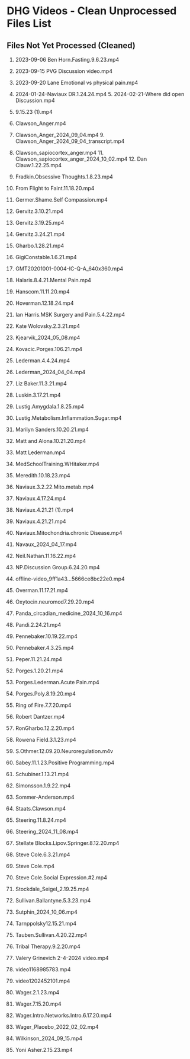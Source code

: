 # DHG Videos - Clean Unprocessed Files List

## Files Not Yet Processed (Cleaned)

1. 2023-09-06 Ben Horn.Fasting.9.6.23.mp4
2. 2023-09-15 PVG Discussion video.mp4
3. 2023-09-20 Lane Emotional vs physical pain.mp4
4. 2024-01-24-Naviaux DR.1.24.24.mp4
    5. 2024-02-21-Where did open Discussion.mp4
6. 9.15.23 (1).mp4
7. Clawson_Anger.mp4
8. Clawson_Anger_2024_09_04.mp4
    9. Clawson_Anger_2024_09_04_transcript.mp4
10. Clawson_sapiocortex_anger.mp4
    11. Clawson_sapiocortex_anger_2024_10_02.mp4
    12. Dan Clauw.1.22.25.mp4
13. Fradkin.Obsessive Thoughts.1.8.23.mp4
14. From Flight to Faint.11.18.20.mp4
15. Germer.Shame.Self Compassion.mp4

16. Gervitz.3.10.21.mp4
17. Gervitz.3.19.25.mp4
18. Gervitz.3.24.21.mp4
19. Gharbo.1.28.21.mp4
20. GigiConstable.1.6.21.mp4
21. GMT20201001-0004-IC-Q-A_640x360.mp4
22. Halaris.8.4.21.Mental Pain.mp4
23. Hanscom.11.11.20.mp4
24. Hoverman.12.18.24.mp4
25. Ian Harris.MSK Surgery and Pain.5.4.22.mp4
26. Kate Wolovsky.2.3.21.mp4
27. Kjearvik_2024_05_08.mp4
28. Kovacic.Porges.106.21.mp4
29. Lederman.4.4.24.mp4
30. Lederman_2024_04_04.mp4
31. Liz Baker.11.3.21.mp4
32. Luskin.3.17.21.mp4
33. Lustig.Amygdala.1.8.25.mp4
34. Lustig.Metabolism.Inflammation.Sugar.mp4
35. Marilyn Sanders.10.20.21.mp4
36. Matt and Alona.10.21.20.mp4
37. Matt Lederman.mp4
38. MedSchoolTraining.WHitaker.mp4
39. Meredith.10.18.23.mp4
40. Naviaux.3.2.22.Mito.metab.mp4
41. Naviaux.4.17.24.mp4
42. Naviaux.4.21.21 (1).mp4
43. Naviaux.4.21.21.mp4
44. Naviaux.Mitochondria.chronic Disease.mp4
45. Navaux_2024_04_17.mp4
46. Neil.Nathan.11.16.22.mp4
47. NP.Discussion Group.6.24.20.mp4
48. offline-video_9ff1a43...5666ce8bc22e0.mp4
49. Overman.11.17.21.mp4
50. Oxytocin.neuromod7.29.20.mp4
51. Panda_circadian_medicine_2024_10_16.mp4
52. Pandi.2.24.21.mp4
53. Pennebaker.10.19.22.mp4
54. Pennebaker.4.3.25.mp4
55. Peper.11.21.24.mp4
56. Porges.1.20.21.mp4
57. Porges.Lederman.Acute Pain.mp4
58. Porges.Poly.8.19.20.mp4
59. Ring of Fire.7.7.20.mp4
60. Robert Dantzer.mp4
61. RonGharbo.12.2.20.mp4
62. Rowena Field.3.1.23.mp4
63. S.Othmer.12.09.20.Neuroregulation.m4v
64. Sabey.11.1.23.Positive Programming.mp4
65. Schubiner.1.13.21.mp4
66. Simonsson.1.9.22.mp4
67. Sommer-Anderson.mp4
68. Staats.Clawson.mp4
69. Steering.11.8.24.mp4
70. Steering_2024_11_08.mp4
71. Stellate Blocks.Lipov.Springer.8.12.20.mp4
72. Steve Cole.6.3.21.mp4
73. Steve Cole.mp4
74. Steve Cole.Social Expression.#2.mp4
75. Stockdale_Seigel_2.19.25.mp4
76. Sullivan.Ballantyne.5.3.23.mp4
77. Sutphin_2024_10_06.mp4
78. Tarnppolsky12.15.21.mp4
79. Tauben.Sullivan.4.20.22.mp4
80. Tribal Therapy.9.2.20.mp4
81. Valery Grinevich 2-4-2024 video.mp4
82. video1168985783.mp4
83. video1202452101.mp4
84. Wager.2.1.23.mp4
85. Wager.7.15.20.mp4
86. Wager.Intro.Networks.Intro.6.17.20.mp4
87. Wager_Placebo_2022_02_02.mp4
88. Wilkinson_2024_09_15.mp4
89. Yoni Asher.2.15.23.mp4
